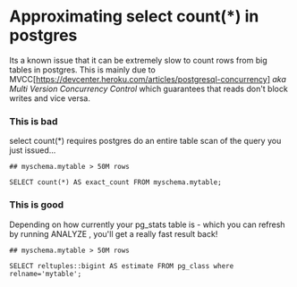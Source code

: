 # Approximating select count(*) in postgres

Its a known issue that it can be extremely slow to count rows from big tables in postgres. This is mainly due to MVCC[https://devcenter.heroku.com/articles/postgresql-concurrency] _aka Multi Version Concurrency Control_ which guarantees that reads don't block writes and vice versa.

### This is bad
select count(*) requires postgres do an entire table scan of the query you just issued...

```
## myschema.mytable > 50M rows

SELECT count(*) AS exact_count FROM myschema.mytable;
```

### This is good
Depending on how currently your pg_stats table is - which you can refresh by running ANALYZE <table name>, you'll get a really fast result back!

```
## myschema.mytable > 50M rows

SELECT reltuples::bigint AS estimate FROM pg_class where relname='mytable';
```
